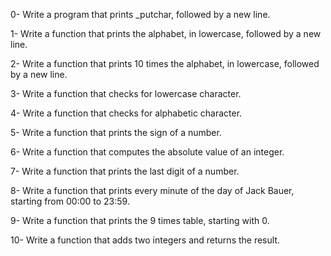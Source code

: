 

0- Write a program that prints _putchar, followed by a new line.

1- Write a function that prints the alphabet, in lowercase, followed by a new line.

2- Write a function that prints 10 times the alphabet, in lowercase, followed by a new line.

3- Write a function that checks for lowercase character.

4- Write a function that checks for alphabetic character.

5- Write a function that prints the sign of a number.

6- Write a function that computes the absolute value of an integer.

7- Write a function that prints the last digit of a number.

8- Write a function that prints every minute of the day of Jack Bauer, starting from 00:00 to 23:59.

9- Write a function that prints the 9 times table, starting with 0.

10- Write a function that adds two integers and returns the result.
